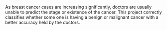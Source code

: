 As breast cancer cases are increasing significantly, doctors are usually unable to predict the stage or existence of the cancer. This project correctly classifies whether some one is having a benign or malignant cancer with a better accuracy held by the doctors.
